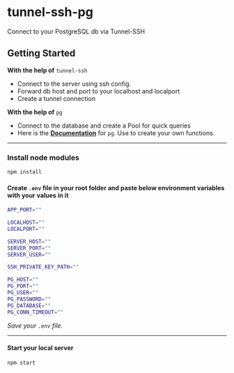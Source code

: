 # tunnel-ssh-pg

Connect to your PostgreSQL db via Tunnel-SSH

## Getting Started

**With the help of** `tunnel-ssh`

- Connect to the server using ssh config.
- Forward db host and port to your localhost and localport
- Create a tunnel connection

**With the help of** `pg`

- Connect to the database and create a Pool for quick queries
- Here is the [**Documentation**](https://node-postgres.com/) for `pg`. Use to create your own functions.

---

### Install node modules

```bash
npm install
```

#### Create `.env` file in your root folder and paste below environment variables with your values in it

```bash
APP_PORT=""

LOCALHOST=""
LOCALPORT=""

SERVER_HOST=""
SERVER_PORT=""
SERVER_USER=""

SSH_PRIVATE_KEY_PATH=""

PG_HOST=""
PG_PORT=""
PG_USER=""
PG_PASSWORD=""
PG_DATABASE=""
PG_CONN_TIMEOUT=""
```

_Save your `.env` file._

---

#### Start your local server

```bash
npm start
```
